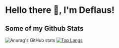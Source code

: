 <!---- 👋 Hi, I’m @Deflaus
- 👀 I’m interested in ...
- 🌱 I’m currently learning ...
- 💞️ I’m looking to collaborate on ...
- 📫 How to reach me ...
--->
<!---
Deflaus/Deflaus is a ✨ special ✨ repository because its `README.md` (this file) appears on your GitHub profile.
You can click the Preview link to take a look at your changes.
--->

# Hello there 👋, I'm Deflaus!

## Some of my Github Stats
![Anurag's GitHub stats](https://github-readme-stats.vercel.app/api?username=deflaus&show_icons=true&theme=dark&count_private=true)
[![Top Langs](https://github-readme-stats.vercel.app/api/top-langs/?username=deflaus&layout=compact)](https://github.com/anuraghazra/github-readme-stats)




<!--![Deflaus's github stats](https://github-readme-stats.vercel.app/api?username=deflaus) -->
